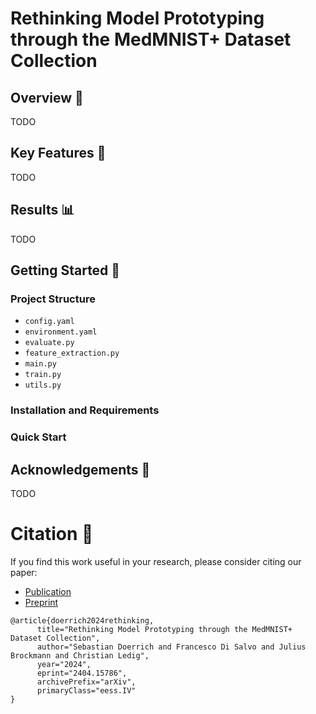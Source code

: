 # Rethinking Model Prototyping through the MedMNIST+ Dataset Collection

## Overview 🧠
TODO

## Key Features 🔑
TODO

## Results 📊
TODO

## Getting Started 🚀
### Project Structure
- `config.yaml`
- `environment.yaml`
- `evaluate.py`
- `feature_extraction.py`
- `main.py`
- `train.py`
- `utils.py`

### Installation and Requirements
### Quick Start

## Acknowledgements 👏
TODO

# Citation 📖
If you find this work useful in your research, please consider citing our paper:
- [Publication](...)
- [Preprint]([https://arxiv.org/abs/2402.12500](https://arxiv.org/abs/2404.15786))

```
@article{doerrich2024rethinking,
      title="Rethinking Model Prototyping through the MedMNIST+ Dataset Collection", 
      author="Sebastian Doerrich and Francesco Di Salvo and Julius Brockmann and Christian Ledig",
      year="2024",
      eprint="2404.15786",
      archivePrefix="arXiv",
      primaryClass="eess.IV"
}
```
